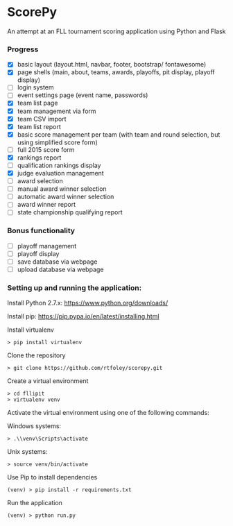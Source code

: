 # ScorePy
An attempt at an FLL tournament scoring application using Python and Flask

### Progress
- [x] basic layout (layout.html, navbar, footer, bootstrap/ fontawesome)
- [x] page shells (main, about, teams, awards, playoffs, pit display, playoff display)
- [ ] login system
- [ ] event settings page (event name, passwords)
- [x] team list page
- [x] team management via form
- [x] team CSV import
- [x] team list report
- [x] basic score management per team (with team and round selection, but using simplified score form)
- [ ] full 2015 score form
- [x] rankings report
- [ ] qualification rankings display
- [x] judge evaluation management
- [ ] award selection
- [ ] manual award winner selection
- [ ] automatic award winner selection
- [ ] award winner report
- [ ] state championship qualifying report

### Bonus functionality
- [ ] playoff management
- [ ] playoff display
- [ ] save database via webpage
- [ ] upload database via webpage

### Setting up and running the application:
Install Python 2.7.x: https://www.python.org/downloads/

Install pip: https://pip.pypa.io/en/latest/installing.html

Install virtualenv
```text
> pip install virtualenv
```

Clone the repository
```text
> git clone https://github.com/rtfoley/scorepy.git
```

Create a virtual environment
```text
> cd fllipit
> virtualenv venv
```
Activate the virtual environment using one of the following commands:

Windows systems:
```text
> .\\venv\Scripts\activate
```

Unix systems:
```text
> source venv/bin/activate
```

Use Pip to install dependencies
```text
(venv) > pip install -r requirements.txt
```

Run the application
```text
(venv) > python run.py
```
